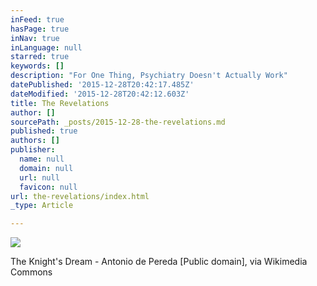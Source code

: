 ```yaml
---
inFeed: true
hasPage: true
inNav: true
inLanguage: null
starred: true
keywords: []
description: "For One Thing, Psychiatry Doesn't Actually Work"
datePublished: '2015-12-28T20:42:17.485Z'
dateModified: '2015-12-28T20:42:12.603Z'
title: The Revelations
author: []
sourcePath: _posts/2015-12-28-the-revelations.md
published: true
authors: []
publisher:
  name: null
  domain: null
  url: null
  favicon: null
url: the-revelations/index.html
_type: Article

---
```

![](https://the-grid-user-content.s3-us-west-2.amazonaws.com/41cd93b2-9bf4-4ba7-b596-1265cdcfb6e0.jpg)

The Knight's Dream - Antonio de Pereda \[Public domain\], via Wikimedia Commons